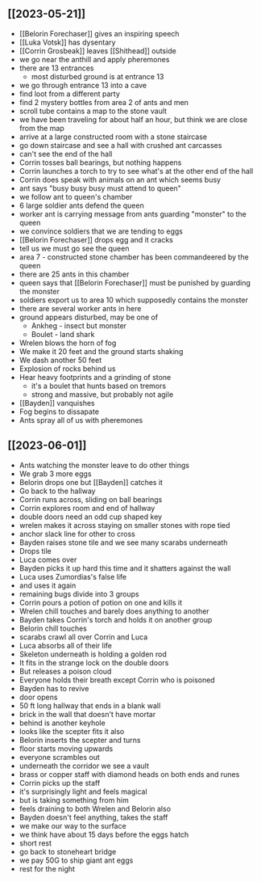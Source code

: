 ## [[2023-05-21]]
- [[Belorin Forechaser]] gives an inspiring speech
- [[Luka Votsk]] has dysentary
- [[Corrin Grosbeak]] leaves [[Shithead]] outside
- we go near the anthill and apply pheremones
- there are 13 entrances
	- most disturbed ground is at entrance 13
- we go through entrance 13 into a cave
- find loot from a different party
- find 2 mystery bottles from area 2 of ants and men
- scroll tube contains a map to the stone vault
- we have been traveling for about half an hour, but think we are close from the map
- arrive at a large constructed room with a stone staircase
- go down staircase and see a hall with crushed ant carcasses
- can't see the end of the hall
- Corrin tosses ball bearings, but nothing happens
- Corrin launches a torch to try to see what's at the other end of the hall
- Corrin does speak with animals on an ant which seems busy
- ant says "busy busy busy must attend to queen"
- we follow ant to queen's chamber
- 6 large soldier ants defend the queen
- worker ant is carrying message from ants guarding "monster" to the queen
- we convince soldiers that we are tending to eggs
- [[Belorin Forechaser]] drops egg and it cracks
- tell us we must go see the queen
- area 7 - constructed stone chamber has been commandeered by the queen
- there are 25 ants in this chamber
- queen says that [[Belorin Forechaser]] must be punished by guarding the monster
- soldiers export us to area 10 which supposedly contains the monster
- there are several worker ants in here
- ground appears disturbed, may be one of
	- Ankheg - insect but monster
	- Boulet - land shark
- Wrelen blows the horn of fog
- We make it 20 feet and the ground starts shaking
- We dash another 50 feet
- Explosion of rocks behind us
- Hear heavy footprints and a grinding of stone
	- it's a boulet that hunts based on tremors
	- strong and massive, but probably not agile
- [[Bayden]] vanquishes
- Fog begins to dissapate
- Ants spray all of us with pheremones

## [[2023-06-01]]
- Ants watching the monster leave to do other things
- We grab 3 more eggs
- Belorin drops one but [[Bayden]] catches it
- Go back to the hallway
- Corrin runs across, sliding on ball bearings
- Corrin explores room and end of hallway
- double doors need an odd cup shaped key
- wrelen makes it across staying on smaller stones with rope tied
- anchor slack line for other to cross
- Bayden raises stone tile and we see many scarabs underneath
- Drops tile
- Luca comes over
- Bayden picks it up hard this time and it shatters against the wall
- Luca uses Zumordias's false life
- and uses it again
- remaining bugs divide into 3 groups
- Corrin pours a potion of potion on one and kills it
- Wrelen chill touches and barely does anything to another
- Bayden takes Corrin's torch and holds it on another group
- Belorin chill touches
- scarabs crawl all over Corrin and Luca
- Luca absorbs all of their life
- Skeleton underneath is holding a golden rod
- It fits in the strange lock on the double doors
- But releases a poison cloud
- Everyone holds their breath except Corrin who is poisoned
- Bayden has to revive
- door opens
- 50 ft long hallway that ends in a blank wall
- brick in the wall that doesn't have mortar
- behind is another keyhole
- looks like the scepter fits it also
- Belorin inserts the scepter and turns
- floor starts moving upwards
- everyone scrambles out
- underneath the corridor we see a vault
- brass or copper staff with diamond heads on both ends and runes
- Corrin picks up the staff
- it's surprisingly light and feels magical
- but is taking something from him
- feels draining to both Wrelen and Belorin also
- Bayden doesn't feel anything, takes the staff
- we make our way to the surface
- we think have about 15 days before the eggs hatch
- short rest
- go back to stoneheart bridge
- we pay 50G to ship giant ant eggs
- rest for the night